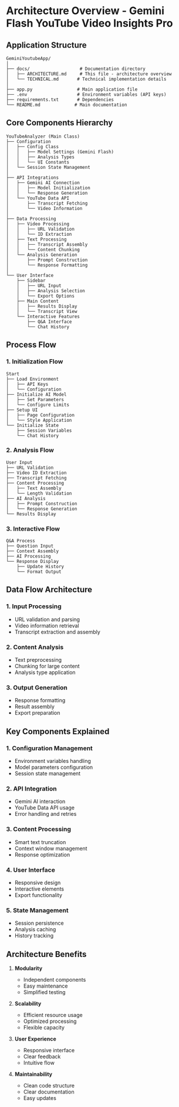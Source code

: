# Architecture Overview - Gemini Flash YouTube Video Insights Pro

## Application Structure
```
GeminiYoutubeApp/
│
├── docs/                   # Documentation directory
│   ├── ARCHITECTURE.md     # This file - architecture overview
│   └── TECHNICAL.md       # Technical implementation details
│
├── app.py                 # Main application file
├── .env                   # Environment variables (API keys)
├── requirements.txt       # Dependencies
└── README.md             # Main documentation
```

## Core Components Hierarchy

```
YouTubeAnalyzer (Main Class)
├── Configuration
│   ├── Config Class
│   │   ├── Model Settings (Gemini Flash)
│   │   ├── Analysis Types
│   │   └── UI Constants
│   └── Session State Management
│
├── API Integrations
│   ├── Gemini AI Connection
│   │   ├── Model Initialization
│   │   └── Response Generation
│   └── YouTube Data API
│       ├── Transcript Fetching
│       └── Video Information
│
├── Data Processing
│   ├── Video Processing
│   │   ├── URL Validation
│   │   └── ID Extraction
│   ├── Text Processing
│   │   ├── Transcript Assembly
│   │   └── Content Chunking
│   └── Analysis Generation
│       ├── Prompt Construction
│       └── Response Formatting
│
└── User Interface
    ├── Sidebar
    │   ├── URL Input
    │   ├── Analysis Selection
    │   └── Export Options
    ├── Main Content
    │   ├── Results Display
    │   └── Transcript View
    └── Interactive Features
        ├── Q&A Interface
        └── Chat History
```

## Process Flow

### 1. Initialization Flow
```
Start
├── Load Environment
│   ├── API Keys
│   └── Configuration
├── Initialize AI Model
│   ├── Set Parameters
│   └── Configure Limits
├── Setup UI
│   ├── Page Configuration
│   └── Style Application
└── Initialize State
    ├── Session Variables
    └── Chat History
```

### 2. Analysis Flow
```
User Input
├── URL Validation
├── Video ID Extraction
├── Transcript Fetching
├── Content Processing
│   ├── Text Assembly
│   └── Length Validation
├── AI Analysis
│   ├── Prompt Construction
│   └── Response Generation
└── Results Display
```

### 3. Interactive Flow
```
Q&A Process
├── Question Input
├── Context Assembly
├── AI Processing
└── Response Display
    ├── Update History
    └── Format Output
```

## Data Flow Architecture

### 1. Input Processing
- URL validation and parsing
- Video information retrieval
- Transcript extraction and assembly

### 2. Content Analysis
- Text preprocessing
- Chunking for large content
- Analysis type application

### 3. Output Generation
- Response formatting
- Result assembly
- Export preparation

## Key Components Explained

### 1. Configuration Management
- Environment variables handling
- Model parameters configuration
- Session state management

### 2. API Integration
- Gemini AI interaction
- YouTube Data API usage
- Error handling and retries

### 3. Content Processing
- Smart text truncation
- Context window management
- Response optimization

### 4. User Interface
- Responsive design
- Interactive elements
- Export functionality

### 5. State Management
- Session persistence
- Analysis caching
- History tracking

## Architecture Benefits

1. **Modularity**
   - Independent components
   - Easy maintenance
   - Simplified testing

2. **Scalability**
   - Efficient resource usage
   - Optimized processing
   - Flexible capacity

3. **User Experience**
   - Responsive interface
   - Clear feedback
   - Intuitive flow

4. **Maintainability**
   - Clean code structure
   - Clear documentation
   - Easy updates